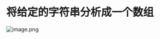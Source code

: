 # 将给定的字符串分析成一个数组

![image.png](https://cdn.nlark.com/yuque/0/2019/png/349894/1560569810597-2ffbcce7-5e01-49c2-993d-15f682c1f6e3.png#align=left&display=inline&height=425&name=image.png&originHeight=425&originWidth=420&size=131510&status=done&width=420)
